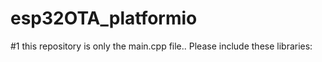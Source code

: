 # esp32OTA_platformio

#1
this repository is only the main.cpp file.. Please include these libraries:

